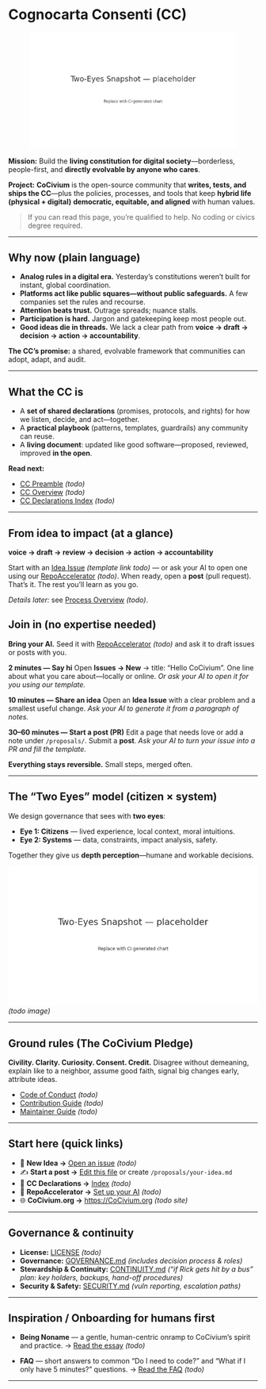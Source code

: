 # Cognocarta Consenti (CC)

<p align="center">
  <img src="./assets/cc/cc-crest.png" alt="Cognocarta Consenti (CC) — living constitution for digital society" width="420">
</p>

**Mission:** Build the **living constitution for digital society**—borderless, people-first, and **directly evolvable by anyone who cares**.

**Project:** **CoCivium** is the open-source community that **writes, tests, and ships the CC**—plus the policies, processes, and tools that keep **hybrid life (physical + digital)** **democratic, equitable, and aligned** with human values.

> If you can read this page, you’re qualified to help. No coding or civics degree required.

---

## Why now (plain language)

- **Analog rules in a digital era.** Yesterday’s constitutions weren’t built for instant, global coordination.
- **Platforms act like public squares—without public safeguards.** A few companies set the rules and recourse.
- **Attention beats trust.** Outrage spreads; nuance stalls.
- **Participation is hard.** Jargon and gatekeeping keep most people out.
- **Good ideas die in threads.** We lack a clear path from **voice → draft → decision → action → accountability**.

**The CC’s promise:** a shared, evolvable framework that communities can adopt, adapt, and audit.

---

## What the CC is

- A **set of shared declarations** (promises, protocols, and rights) for how we listen, decide, and act—together.
- A **practical playbook** (patterns, templates, guardrails) any community can reuse.
- A **living document**: updated like good software—proposed, reviewed, improved **in the open**.

**Read next:**
- [CC Preamble](./docs/cc/PREAMBLE.md) *(todo)*
- [CC Overview](./docs/cc/OVERVIEW.md) *(todo)*
- [CC Declarations Index](./docs/cc/DECLARATIONS.md) *(todo)*

---

## From idea to impact (at a glance)

**voice → draft → review → decision → action → accountability**

Start with an [Idea Issue](../../issues/new?template=idea.yml) *(template link todo)* — or ask your AI to open one using our [RepoAccelerator](./admin/tools/repo-accelerator/README.md) *(todo)*. When ready, open a **post** (pull request). That’s it. The rest you’ll learn as you go.

*Details later:* see [Process Overview](./docs/process/OVERVIEW.md) *(todo)*.


## Join in (no expertise needed)

**Bring your AI.** Seed it with [RepoAccelerator](./admin/tools/repo-accelerator/README.md) *(todo)* and ask it to draft issues or posts with you.


**2 minutes — Say hi**
Open **Issues → New** → title: “Hello CoCivium”. One line about what you care about—locally or online.
*Or ask your AI to open it for you using our template.*

**10 minutes — Share an idea**
Open an **Idea Issue** with a clear problem and a smallest useful change.
*Ask your AI to generate it from a paragraph of notes.*

**30–60 minutes — Start a post (PR)**
Edit a page that needs love or add a note under `/proposals/`. Submit a **post**.
*Ask your AI to turn your issue into a PR and fill the template.*

**Everything stays reversible.** Small steps, merged often.

---

## The “Two Eyes” model (citizen × system)

We design governance that sees with **two eyes**:
- **Eye 1: Citizens** — lived experience, local context, moral intuitions.
- **Eye 2: Systems** — data, constraints, impact analysis, safety.

Together they give us **depth perception**—humane and workable decisions.

![Two Eyes Diagram](./assets/diagrams/two-eyes.png "Two Eyes: citizen + system co-vision") *(todo image)*

---

## Ground rules (The CoCivium Pledge)

**Civility. Clarity. Curiosity. Consent. Credit.**
Disagree without demeaning, explain like to a neighbor, assume good faith, signal big changes early, attribute ideas.

- [Code of Conduct](./CODE_OF_CONDUCT.md) *(todo)*
- [Contribution Guide](./CONTRIBUTING.md) *(todo)*
- [Maintainer Guide](./MAINTAINERS.md) *(todo)*

---

## Start here (quick links)

- 📣 **New Idea →** [Open an issue](../../issues/new/choose) *(todo)*
- ✍️ **Start a post →** [Edit this file](../../edit/main/README.md) or create `/proposals/your-idea.md`
- 🧭 **CC Declarations →** [Index](./docs/cc/DECLARATIONS.md) *(todo)*
- 🧰 **RepoAccelerator →** [Set up your AI](./admin/tools/repo-accelerator/README.md) *(todo)*
- 🌐 **CoCivium.org →** https://CoCivium.org *(todo site)*

---

## Governance & continuity

- **License:** [LICENSE](./LICENSE) *(todo)*
- **Governance:** [GOVERNANCE.md](./GOVERNANCE.md) *(includes decision process & roles)*
- **Stewardship & Continuity:** [CONTINUITY.md](./CONTINUITY.md) *(“if Rick gets hit by a bus” plan: key holders, backups, hand-off procedures)*
- **Security & Safety:** [SECURITY.md](./SECURITY.md) *(vuln reporting, escalation paths)*

---

## Inspiration / Onboarding for humans first

- **Being Noname** — a gentle, human-centric onramp to CoCivium’s spirit and practice.
  → [Read the essay](./docs/onboarding/Being-Noname.md) *(todo)*

- **FAQ** — short answers to common “Do I need to code?” and “What if I only have 5 minutes?” questions.
  → [Read the FAQ](./docs/FAQ.md) *(todo)*

---

